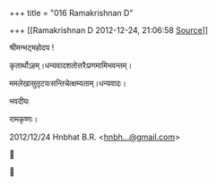 +++
title = "016 Ramakrishnan D"

+++
[[Ramakrishnan D	2012-12-24, 21:06:58 [Source](https://groups.google.com/g/samskrita/c/nPs3xT-tZAU)]]



श्रीमन्भट्महोदय !

कृतार्थोऽहम्।धन्यवादशतोत्तरैःप्रणमामिभवन्तम्।

ममलेखासुतृटयःसन्तिचेत्क्षम्यताम्।धन्यवादः।

भवदीयः

रामकृष्णः।

  

2012/12/24 Hnbhat B.R. \<[hnbh...@gmail.com]()\>  





